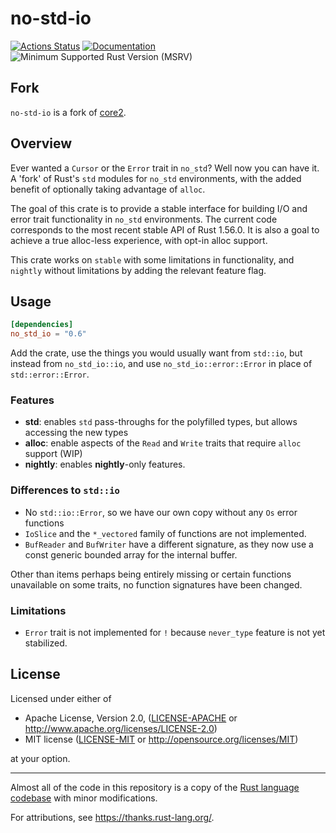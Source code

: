 # no-std-io

[![Actions Status](https://github.com/no-std-io/no-std-io/workflows/CI/badge.svg)](https://github.com/no-std-io/no-std-io/actions)
[![Documentation](https://docs.rs/no_std_io/badge.svg)](https://docs.rs/no_std_io/latest/no_std_io)
![Minimum Supported Rust Version (MSRV)](https://img.shields.io/badge/rust-v1.56.0+-purple)

## Fork

`no-std-io` is a fork of [core2](https://github.com/technocreatives/core2).

## Overview

Ever wanted a `Cursor` or the `Error` trait in `no_std`? Well now you can have it. A 'fork' of Rust's `std` modules for `no_std` environments, with the added benefit of optionally taking advantage of `alloc`.

The goal of this crate is to provide a stable interface for building I/O and error trait functionality in
`no_std` environments. The current code corresponds to the most recent stable API of Rust 1.56.0.
It is also a goal to achieve a true alloc-less experience, with opt-in alloc support.

This crate works on `stable` with some limitations in functionality, and `nightly` without limitations by adding
the relevant feature flag.

## Usage

```toml
[dependencies]
no_std_io = "0.6"
```

Add the crate, use the things you would usually want from `std::io`, but instead from `no_std_io::io`, and
use `no_std_io::error::Error` in place of `std::error::Error`.

### Features

- **std**: enables `std` pass-throughs for the polyfilled types, but allows accessing the new types
- **alloc**: enable aspects of the `Read` and `Write` traits that require `alloc` support (WIP)
- **nightly**: enables **nightly**-only features.

### Differences to `std::io`

- No `std::io::Error`, so we have our own copy without any `Os` error functions
- `IoSlice` and the `*_vectored` family of functions are not implemented.
- `BufReader` and `BufWriter` have a different signature, as they now use a const generic bounded array for the internal buffer.

Other than items perhaps being entirely missing or certain functions unavailable on some traits, no function signatures have been changed.

### Limitations

- `Error` trait is not implemented for `!` because `never_type` feature is not yet stabilized.

## License

Licensed under either of

* Apache License, Version 2.0, ([LICENSE-APACHE](LICENSE-APACHE) or http://www.apache.org/licenses/LICENSE-2.0)
* MIT license ([LICENSE-MIT](LICENSE-MIT) or http://opensource.org/licenses/MIT)

at your option.

---

Almost all of the code in this repository is a copy of the [Rust language codebase](https://github.com/rust-lang/rust) with minor modifications.

For attributions, see https://thanks.rust-lang.org/.

